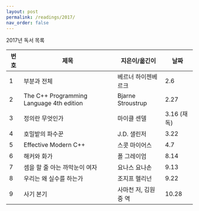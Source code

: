 ```yaml
---
layout: post
permalink: /readings/2017/
nav_order: false
---
```


2017년 독서 목록

번호 | 제목 | 지은이/옮긴이 | 날짜
-----|------|---------------|------
1 | 부분과 전체 | 베르너 하이젠베르크 | 2.6
2 | The C++ Programming Language 4th edition | Bjarne Stroustrup | 2.27
3 | 정의란 무엇인가 | 마이클 센델 | 3.16 (재독)
4 | 호밀밭의 파수꾼 | J.D. 샐린저 | 3.22
5 | Effective Modern C++ | 스콧 마이어스 | 4.7
6 | 해커와 화가 | 폴 그레이엄 | 8.14
7 | 셈을 할 줄 아는 까막눈이 여자 | 요나스 요나손 | 9.13
8 | 우리는 왜 실수를 하는가 | 조지프 헬리넌 | 9.22
9 | 사기 본기 | 사마천 저, 김원중 역 | 10.28
